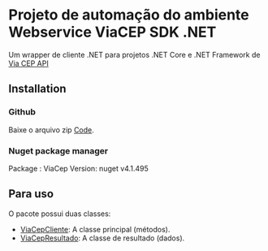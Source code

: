 # Projeto de automação do ambiente Webservice ViaCEP SDK .NET

Um wrapper de cliente .NET para projetos .NET Core e .NET Framework de [Via CEP API](https://viacep.com.br)

## Installation

### Github

Baixe o arquivo zip [Code](https://github.com/ErosMarinho/ViaCep).

### Nuget package manager

Package : ViaCep
Version: nuget v4.1.495

## Para uso

O pacote possui duas classes:

*   [ViaCepCliente]([https://github.com/guibranco/ViaCEP/blob/main/ViaCEP/ViaCepClient.cs](https://github.com/ErosMarinho/ViaCep/blob/master/Src/ViaCep/ViaCepCliente.cs)): A classe principal (métodos).
*   [ViaCepResultado]([https://github.com/guibranco/ViaCEP/blob/main/ViaCEP/ViaCepResult.cs](https://github.com/ErosMarinho/ViaCep/blob/master/Src/ViaCep/ViaCepResultado.cs)): A classe de resultado (dados).

